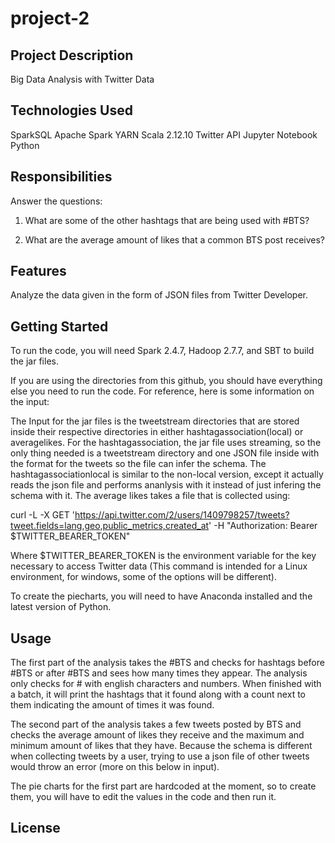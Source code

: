 # project-2
## Project Description
Big Data Analysis with Twitter Data

## Technologies Used

SparkSQL
Apache Spark
YARN
Scala 2.12.10
Twitter API
Jupyter Notebook
Python

## Responsibilities

Answer the questions:

1. What are some of the other hashtags that are being used with #BTS?

2. What are the average amount of likes that a common BTS post receives?

## Features

Analyze the data given in the form of JSON files from Twitter Developer.

## Getting Started

To run the code, you will need Spark 2.4.7, Hadoop 2.7.7, and SBT to build the jar files.

If you are using the directories from this github, you should have everything else you need to run the code. For reference, here is some information on the input:

The Input for the jar files is the tweetstream directories that are stored inside their respective directories in either hashtagassociation(local) or averagelikes. For the hashtagassociation, the jar file uses streaming, so the only thing needed is a tweetstream directory and one JSON file inside with the format for the tweets so the file can infer the schema. The hashtagassociationlocal is similar to the non-local version, except it actually reads the json file and performs ananlysis with it instead of just infering the schema with it. The average likes takes a file that is collected using:

curl -L -X GET 'https://api.twitter.com/2/users/1409798257/tweets?tweet.fields=lang,geo,public_metrics,created_at' -H "Authorization: Bearer $TWITTER_BEARER_TOKEN"

Where $TWITTER_BEARER_TOKEN is the environment variable for the key necessary to access Twitter data (This command is intended for a Linux environment, for windows, some of the options will be different).

To create the piecharts, you will need to have Anaconda installed and the latest version of Python.

## Usage

The first part of the analysis takes the #BTS and checks for hashtags before #BTS or after #BTS and sees how many times they appear. The analysis only checks for # with english characters and numbers. When finished with a batch, it will print the hashtags that it found along with a count next to them indicating the amount of times it was found.

The second part of the analysis takes a few tweets posted by BTS and checks the average amount of likes they receive and the maximum and minimum amount of likes that they have. Because the schema is different when collecting tweets by a user, trying to use a json file of other tweets would throw an error (more on this below in input).

The pie charts for the first part are hardcoded at the moment, so to create them, you will have to edit the values in the code and then run it.

## License
